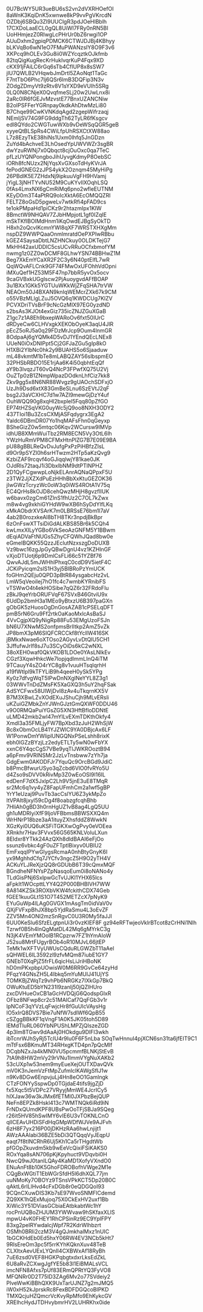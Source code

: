 0U7BcWY5UR3ueBU6sS2vn2dVXRHOefOI
8aWnK3KqiDnK5xwnwe8kP9vvPgVKrcdN
OZDbj6SBQu3Zl9UUClgR3pdJOeHlBblh
17CXDoLaaECL0gQL8UiWI7FRy0nRN5BI
UoHHmjezZ0RIwgLcPHrUr0bZ6rwgi1OP
AUuDxhm2gpiqPDMCK6CTWJDJBj4KBhyy
bLKVqBo6wN1eO7FMuPWANzsIY8O9F3v6
XKPcq9hOLEv3Gu8ii0WZYcqztkOJkfmb
82tqQigKugRecKrHuklvqrKuP4Fqx9XD
cKX91jFAiLC6rGq6sTb4CflUP8x8sSW7
jlU7QWLB2VHqwbJmDrtl5ZAoNqt1TaGc
F7ntTbO6Phc7lj6QSr6lmB3DQFip3N3v
ZOdgZDmyVt9zRtv8V1sYXD9eVUIh5SRg
0LQ0N8CNjeX0QvqfmeSLj20w2UwLnx8i
2aRc0IR6fGEJvMzvstE77BnxUZANCNiw
B2oIPSFFerYGRnpay0kdkAhDtwMzLi80
B7Chqe99CwKVNKdqAgd2zgepWifrzaqj
NEmIjSV74G9FG9ddgTh62TyLR6fKsgcv
edl8QYdo2CWGTuwWXb9vDeWSqQGR5geB
xyyeQtBLSpRs4CWiLfpUhRSXCtXW88ao
L7z8EzyTkE38hiNs1Uxm0lhfq5JnGDzn
ZuYd4bAchveE3LhOsedYpUWVWZr3sgBR
dwYzuRWNj7x0Qbqct8cjOuOxc0qa7TeC
pfLzUYQNPongboJihUyvgKdmyP8OebSC
iORh8fcNUzx2NjYqsXvGXsoTdHyKVrJA
fePodGNEG2zJPS4ykX2Oznqm45MyHiPg
26PBdlK5E7ZHdxNj9ipkuuVgFH9HVamj
jYigL3jNHTYvNU52M9CuKYvIlXOqhLSQ
0fAs4LmxNX6gCmRiMq6pno2wfleEUTNM
KEyD0m3T4aPtRQ9oIcXktA6EcOMQQZRl
FELTZ8oGsD5pgweLv7wtkRfi4pFAD9cs
te1okPMpaHd1piCKz9r2htazmIpx1KlW
8BmctW9NHQAV7ZJbHMpjotL1gf0IZqIE
mSkTKfIBOIMdHnm1iKqOwdEJBgSyOkTD
H8xh2oQcvlKcmnYWl8qXF7WRSTXHXgMm
nspDZ9WWPQaaOnmlmratdOePXPIwRBbu
kGEZ4SaysaDbtLNZHNCkuy0OLDKTejG7
MkHH42axUDDlC5csUCvRRuOCfxbmofYM
nwmg1z0ZZ0wDCMF8GLhwYSN74BBHwZ1M
Beg7XkEmYCaXR2F2C3y6N40ptEIfL7wR
QqWQvAFLCnk9GF74FMwOxUFOhhVdOpni
iMXuQef1HZ53M5F47np7bbR5yvOx5ocv
9caGVBxkUGglscw2PjAuoygvdAFfBOAP
3u1BXx1GKk5YGTUuWKkWjZFqSHA7trVW
NEAOm50J4BXAN9knIqWEMcrZXk67k9CM
o55VBzMLlgLZuJ5OVQ6q1KWDCUg7KlZV
PCVXDriTVsBrF9cNcGzMIX97EG0yzdND
s2bsAs3KJOt4exGiz735icZNJZGuXGaB
Z1gc7z1A8Eh9bxepWARoOv6fxt50IUrC
dRDyeCw6CLHVxgkXEKObOyeK3aqU4JlR
pEcZ5oRJ5a0q29FDzMrJcp9Oum4InmGR
8OdpaAj6gYQMk4D5vDJ1YEndQEcLNEx8
UUeN0iOxDNIPpt5Cj2GFJaZGu5gIp8kO
H1XBi2YIbNc0hk2y9BUAHS5o6Sjaaduw
mL48vkmtM1bTe8mLABQZAY56slbspmEO
32PHSbRBDO15E1rjAa6K4i50qbhtEqQf
aY9b3lvqzJT60vQ4NcP3FPwfXQ75U2Vj
OuZTp0zB1ZNmpWpazDOdknLhfCiz7kk8
Zkv9gg5x8N6NR88Wvgz9gUAOchSDFxjO
UzJh9Dsd6xtX83GmBeSLnu6SzEVtJ2qF
bsg2J3aVCXHC7d1w7AZI9mewGjDzY4uf
OuhWQQ90g8xqHl2bxplel5Fqq80pZfGO
EP74tHZSqVKG0uyWc5jQ9oo8NXH3ODY2
437TIoi1Bu3ZcsCXMjASFqdygrx3EgA2
Yaldc6DBmDR07Yo1hqMAFsFhn0qGeyxp
BSheGizZ0w5mtqc06Kqv2WCursw9IMVp
idhUB8XMmWuiTbz2RM8ECN5Vy3OtL6lh
YWzHuRmVPM8CFMxHtnPlZG7B7E09E9BA
pU88gBBLReQvDvJufgPxPzPiHBfzZIsL
d9Or9pSYZl0h6srHTwzm2HTp5aKzQvg9
KzbiZAF9rcqvf4oGJiqqlwjY81kae0JK
OJdRls72taqJ1i3DbxlbNM9dtPTINPHZ
2D1QyFCgwwpLoNjkELAnrAQNaQPpxF5U
z3TW2JjXZXdPuEzHHhBbXxKtuGEZOK36
jIwGWzTcryzWc0oW3q0iWS4ROtA1V75q
EC4QrHs8kOJD8cehQwzMHjH8gvzflIUK
w6bavx0zgCm61ZlnS1fhUz2C7OL7kZwx
m8w4vg9xkhiGYHdW9wXB6hSyDdYlfLKq
xMkAObdrXVSArK7m0LBRSsE76bm1l7aV
4ab2B0rozxkeAl8bTH8TKr3npdjBkBpr
6zOnFswXTTsiDiGdALKBS85Br6k5CQh4
kwLmxXILyYGBo6VkSeoAzGNFM5Y1BBwm
dEqiADVaFtNUGs5ZhyCFQWhJQad8bw0e
eGmeIBQKK55QzzJEclutNzxszgDoDUXB
Vz9bwc16zgJpGyQBwDgnU4vz1KZHlnGF
vXjoDTUotj6p9DmlCsFLi66c51YZBf76
QwvAJdL5mJWHhIPhxqC0cdD9V5ietF4C
JCKiPyicqm2slS1H3yj5BIBRoPzYmUCK
foGHm2QEju0QPD3pBtR84ysgabcHz2vL
LmW5qVeoiIej7hO1fc4c7wmbKYRnibFS
vTSWwO4t4ekHOSibe7qQZ6r32FRdoFlu
zBkJ9qeYrbORUFVqF67SVxB46GtviU9x
6UdDp2bmH3a1MEo9yBtxzU6B397paGXn
gObGK5zHuosOgDnGosAZAB1cPSELqDFT
pmB5rN6Gru9Ff2rtkOaKaoMxlcAsBaSJ
4VvCgjpXQ9yNigRp88Fu53EMgUzoFSJn
bN6U7XNwMS2onfpmsBrIltkp2AmZ5vZk
JP8bmX3pM6SIQFCRCCkf8tYclIW416SK
jBMkxNwae6oXTOso2AGyvLvDtQlU5CH1
3JffufwJrIf8sJ7u3SCyOiDs6kC2wNXL
38oXEH0waf0QkVKOB1LDOe0YAsLNlkEv
CGzf3XqwHhkcWe7lopjqdImmLInQ4iTM
9TCauyY4sZO4rYC8g8v1vuuHTsqlqrhH
a19fWtlpl9kTFYLiB9h4qeeH0ySk5YPg
Ky0z7dfvgWqT5IPwDnNXglNeYYL8Z3g1
03WWvTnDdZMsFK5XaGXQ3h5uY2hqFSak
AdSYCFwx58UlWjDvI8zAv4uTkqrnKX5V
B7M3XBwLZvXOdEXuJShuCjh9MLvERsli
uKZuiGZMbkZnYJWnGJztGmQXWF0DDU46
v9O0RMQaPuiYGsZG5XN3HftBfIoDDNtE
uLMD42mkb2wI47mYlLvEXmTDKthOkfy4
Xmdl3a35FMLjyFW7BpXbd3zJuH2WhSjW
Bc8xObmOcLB41YJZWlC9YA0DBjcAx6LF
W1PonwDmYWliplUNGQNxPSeLshh8rixK
ebh0lGZzBYzjLz2edyETLTy5wN0wFbYX
xxnC6Y4qcCgS7VBe9yqTlJWKROoztB94
a6pFmv9VRINSMr2JzLvTnsbww7zYh7ja
GdgEwm0AKODFJr7YquQc9OrcBGd9JdiC
b8PmcBfwurUSyo3qZcbd6VlO0fvRYo5U
d4Zso9sDVV0kRivMp3Z0wEoOSI9l16IL
edDenF7dX5JxlpC2Lh9V5jnE3uE8TMqR
sr2Mc6q1vy4yZ8FapUFmhCm2a1wf5gBP
YrY1eUzaj9PuvTb3acCslYU6Z3ykMpZo
ItVPAIt8jxyl59cDg4f8oabzgfcqhBhb
7HliAh0gBD3h0rnHgUZ1vB8ag4LgQ5UU
gh1uMDRIyiXfF9IjoVFBbmsBBWSXXQ4m
WrHNrP18bze3aA1ituyZXhsfddZ8WwkN
XGzKyi0UQ6uKSFiTGKXwOgPvy0eVOEea
XRnkhr7Hav3FVvx56G565KNLVoluLXun
8EIdxr8YTkk24AzQXh8dldBAAI6eFjOo
ssunz6vbkc4gF0uZFTptIBixyv0UBIU2
EmFxqqIPYwGlygsRcmaA0nhBtyGnyK6I
yx9MghhdCfq7JYCfv3ngcZ5H9O2yTH4V
ACKuYLJReXjzQQ8rGDUbB6T39cQmxMQF
BGndheNFNYsPZpNasqoEum0i8oNANo4y
TLdGisPNj6SxlpwGcTvUJKI1YHX65lcs
aFpkIt1WOcpttLYY4Q2P000BHBIVH7WW
8A814KZSk3ROXbVKW4fckithCDX74Geb
fGEE1kuuGLt1S1O7T452METZcX7pNyK9
EYuGuWp4lLAg0GVGX1mAsgTm0idVaV0v
QXjFVFxpBhJX8bp5YjdRaSmu4L3oEvZF
ZZV5Mn4ONI2mzSnRgvC0U3R0My5faJJl
6UU0KeSlu6SfzELgtpnUi3r0vzKIEF8F
gz94eRFTwjeoVklrBTcot8zCrHNi1Nlh
Tzrwf0B5h4lnQgMatDL42Mq6gMYrkC3g
N3jK4VEmYMOoIB1RCpzrw7FZ1hYmAIoW
J52su8MrtFUgyrBOb4oR10MJvL66jtEP
TeMk1wXFTVyUWUsCQduRLGWZbT11aAel
sQHWEL6IL3592zl9zfvMQm87iubE1GY7
GNEbT0XqPjZ5frFL6qicHsLiJriHBoNK
hD0mPKxpbpUOwisW0M6RR9GvCe64zyHd
PFqzY4GNsZH5L4Ibkq5mYuMUIJ41UjYS
TOMKBjZWqTz9vhPb6NRGKz7IXkGp7BkQ
OWuKtuED5bYN231I9zanlj50jQZlHUro
zxcDVHueOxCB1aGcHVDQjG6QodspGlxR
OFbz8NFwp8cr2c51MAICaf7QqFGb3v1r
lpNCoF3qYVzLqFwjcHr8fGuUlcVAysHg
IO5xIrQ8DVS7Bie7uNfW7sdlWf6QpB55
cSZggBBkKF1qVngF1A0K5JK05toh5D89
lEMdTluRL060YbNPUShLMPZjQIszeZGD
4p3lm8TGwv9dAaAj0HOkdgu9DlFI3wkh
ibTcnrWJhSyRj5TcIU4r9Iu0F6F5nLba
SOqTwHnnuI4pjXCN6sn31ta6jfEIT9C1
mTtFsx6BKmuMT34RHxgKTD4pn7pQcMIf
DCqbNZxJa4kMN0VU5pcmmfBLNKjStEvB
7tA9h8HW2mVy29rVNu1ImmVYgNuXAKb2
53cUXp1w53nem9myEueXejOUTXDavQVk
mV0K3nJemVzFtMpZufmlclKAWgSfIJ1w
n9Kv8DGw6EnpvjuLj4Hn8eOO1Gamlngk
CTzFONYySspwDp0TGjdaE4tifs9jgZjD
fx5Xqc5t5VDPc27VRyyjMmWE4JcrICy5
hIXJaw36w3kJMx6fETMI0JXPbzBejQUP
NeFn8EPZk8Hskl413c7WMTNQk6iRd9iN
FrNDxQUmdKPF8UBsPwOoTFjSBJa9SQeg
r26it5HV85hSwIMY6vIE6U3vTOKNLCnO
qlICEAvUHDiSFdHqGMpWDfWJVe9AJFvh
6zH8F7yx216P00jDKHzRAa6hwLnjijt1
AWzAAAlabi36BZE5bDi3QTQqqVyJEqpU
eaqt7f8tINCRhR6Uj5Kh1Ca5rTHgdtWb
pfGOpZkuvdm5kb9wEeVcQixiFSiKAKS0
ROxYqa8sAN706pKjKpyhuct9VDqvbi0H
NwcQ9wJ0tanILQAy4KaMD1XofyVXndO0
ENuAnFt8b10K5GhoFDROBofhVWge2M1e
CQgBxWGtiT1EbWGrSfdH5l6dhXQL77jm
uuNMoKy7OBOYz9TSnsVPkKCT5Dp20B0C
qAktL6rILlHvd4cFxDGb8r0eQDGQoI93
9CQnCXuwDIS3Kb7sE97WvoSNMFlCdemd
ZQ9XK1hQExMujoq75X0CkExHV2uxf1Bb
XiWic3Y51DViasGCbiaEAtbkabtWc1hY
rocPnUQBoZHJUM3YWWvaw9hSKfaxXLlS
mpwU4vK0FHEY1RhCPSinRz9EC9YplFPY
83xg2peIRYwdaIcjWpf7R2KdrWlhbzrt
OSMh0BRIi2czM3V4gQJmkhalMxz1nUIC
1bGCKHdEb0Ed5hxY06RW4EV3NCb5kHt7
9RIsEreOm3pc5f5rrKYhKQknXuv48TeB
CLXltxAevUExLYQnII4CXBWxAf18RyBh
7uE6zsd0VEF8HGKPqbgtxdxrLksEdZkL
6U8aRvZCXwgJgfYE5b83I1EiBMALsVCL
imcNFN8Afxs7pUf83ERmQPRtYQ3FyVO8
MFQNRr0D2T75ID3ZAg6Mv2o77SVdeiy2
PlveWwKiBBhQXK9UxTarUJNZ7g2mJMQ5
iW0xH52kJprskRc8FexBDFDGQcoBlPKD
TMXQcjuHZQmcrVcKvyRpMfo9EhKykcGV
XRElhcHydJTDHvybmrHV2LUHRKhx0ide
